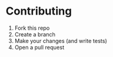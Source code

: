 # Contributing

1. Fork this repo
2. Create a branch
3. Make your changes (and write tests)
4. Open a pull request
